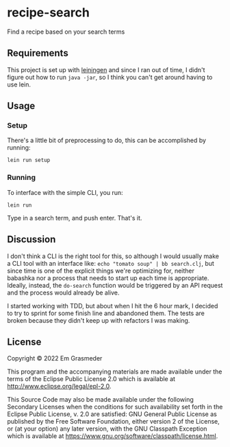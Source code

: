 # recipe-search

Find a recipe based on your search terms

## Requirements

This project is set up with [leiningen](https://leiningen.org/) and since I ran out of time, I didn't figure out how to run `java -jar`, so I think you can't get around having to use lein.

## Usage

### Setup
There's a little bit of preprocessing to do, this can be accomplished by running:

`lein run setup`

### Running
To interface with the simple CLI, you run:

`lein run`

Type in a search term, and push enter. That's it.


## Discussion

I don't think a CLI is the right tool for this, so although I would usually make a CLI tool with an interface like:
`echo "tomato soup" | bb search.clj`, but since time is one of the explicit things we're optimizing for, neither babashka nor a process that needs to start up each time is appropriate.
Ideally, instead, the `do-search` function would be triggered by an API request and the process would already be alive. 

I started working with TDD, but about when I hit the 6 hour mark, I decided to try to sprint for some finish line and abandoned them. The tests are broken because they didn't keep up with refactors I was making. 

## License

Copyright © 2022 Em Grasmeder

This program and the accompanying materials are made available under the
terms of the Eclipse Public License 2.0 which is available at
http://www.eclipse.org/legal/epl-2.0.

This Source Code may also be made available under the following Secondary
Licenses when the conditions for such availability set forth in the Eclipse
Public License, v. 2.0 are satisfied: GNU General Public License as published by
the Free Software Foundation, either version 2 of the License, or (at your
option) any later version, with the GNU Classpath Exception which is available
at https://www.gnu.org/software/classpath/license.html.
